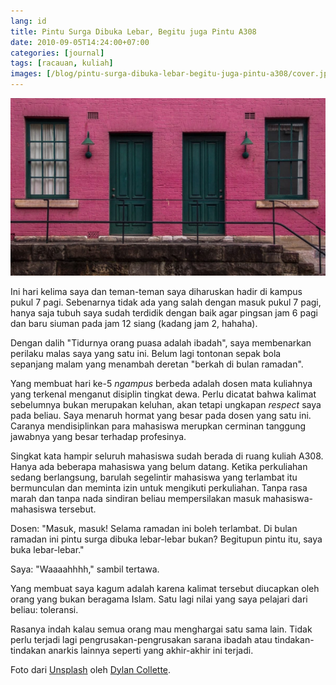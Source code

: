 ```yaml
---
lang: id
title: Pintu Surga Dibuka Lebar, Begitu juga Pintu A308
date: 2010-09-05T14:24:00+07:00
categories: [journal]
tags: [racauan, kuliah]
images: [/blog/pintu-surga-dibuka-lebar-begitu-juga-pintu-a308/cover.jpg]
---
```

![Pintu Surga Dibuka Lebar, Begitu juga Pintu A308](cover.jpg)

Ini hari kelima saya dan teman-teman saya diharuskan hadir di kampus pukul 7 pagi. Sebenarnya tidak ada yang salah dengan masuk pukul 7 pagi, hanya saja tubuh saya sudah terdidik dengan baik agar pingsan jam 6 pagi dan baru siuman pada jam 12 siang (kadang jam 2, hahaha).

Dengan dalih "Tidurnya orang puasa adalah ibadah", saya membenarkan perilaku malas saya yang satu ini. Belum lagi tontonan sepak bola sepanjang malam yang menambah deretan "berkah di bulan ramadan".

Yang membuat hari ke-5 *ngampus* berbeda adalah dosen mata kuliahnya yang terkenal menganut disiplin tingkat dewa. Perlu dicatat bahwa kalimat sebelumnya bukan merupakan keluhan, akan tetapi ungkapan *respect* saya pada beliau. Saya menaruh hormat yang besar pada dosen yang satu ini. Caranya mendisiplinkan para mahasiswa merupkan cerminan tanggung jawabnya yang besar terhadap profesinya.

Singkat kata hampir seluruh mahasiswa sudah berada di ruang kuliah A308. Hanya ada beberapa mahasiswa yang belum datang. Ketika perkuliahan sedang berlangsung, barulah segelintir mahasiswa yang terlambat itu bermunculan dan meminta izin untuk mengikuti perkuliahan. Tanpa rasa marah dan tanpa nada sindiran beliau mempersilakan masuk mahasiswa-mahasiswa tersebut.

Dosen: "Masuk, masuk! Selama ramadan ini boleh terlambat. Di bulan ramadan ini pintu surga dibuka lebar-lebar bukan? Begitupun pintu itu, saya buka lebar-lebar."

Saya: "Waaaahhhh," sambil tertawa.

Yang membuat saya kagum adalah karena kalimat tersebut diucapkan oleh orang yang bukan beragama Islam. Satu lagi nilai yang saya pelajari dari beliau: toleransi.

Rasanya indah kalau semua orang mau menghargai satu sama lain. Tidak perlu terjadi lagi pengrusakan-pengrusakan sarana ibadah atau tindakan-tindakan anarkis lainnya seperti yang akhir-akhir ini terjadi.

Foto dari [Unsplash](https://unsplash.com/photos/aZM_FgQdGiA) oleh [Dylan Collette](https://unsplash.com/@dylanjohn).
